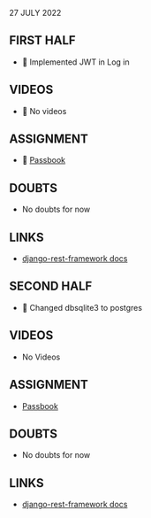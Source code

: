27 JULY 2022

## FIRST HALF

- 🚧 Implemented JWT in Log in

## VIDEOS

- 🚫 No videos

## ASSIGNMENT

- 🚧 [Passbook](https://github.com/sp18-interns/django-passbook/tree/PPG-003)

## DOUBTS

- No doubts for now

## LINKS

- [django-rest-framework docs](https://www.django-rest-framework.org/tutorial/quickstart/)

## SECOND HALF

- 🚧 Changed dbsqlite3 to postgres

## VIDEOS

- No Videos

## ASSIGNMENT

- [Passbook](https://github.com/sp18-interns/django-passbook/tree/PPG-003)

## DOUBTS

- No doubts for now

## LINKS

- [django-rest-framework docs](https://www.django-rest-framework.org/tutorial/quickstart/)
